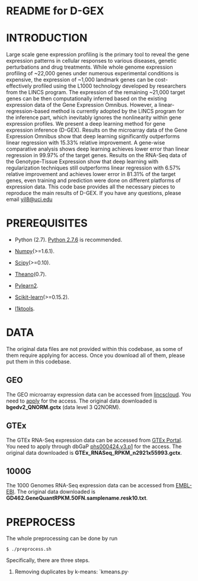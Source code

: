 README for D-GEX
================

INTRODUCTION
============

Large scale gene expression profiling is the primary
tool to reveal the gene expression patterns in cellular responses to
various diseases, genetic perturbations and drug treatments. While
whole genome expression profiling of ~22,000 genes under numerous
experimental conditions is expensive, the expression of ~1,000
landmark genes can be cost-effectively profiled using the L1000
technology developed by researchers from the LINCS program.
The expression of the remaining ~21,000 target genes can be then
computationally inferred based on the existing expression data of
the Gene Expression Omnibus. However, a linear-regression-based
method is currently adopted by the LINCS program for the inference
part, which inevitably ignores the nonlinearity within gene expression
profiles. We present a deep learning method for gene expression
inference (D-GEX). Results on the microarray data of the
Gene Expression Omnibus show that deep learning significantly
outperforms linear regression with 15.33% relative improvement. A
gene-wise comparative analysis shows deep learning achieves lower
error than linear regression in 99.97% of the target genes. Results
on the RNA-Seq data of the Genotype-Tissue Expression show that
deep learning with regularization techniques still outperforms linear
regression with 6.57% relative improvement and achieves lower error
in 81.31% of the target genes, even training and prediction were done
on different platforms of expression data. This code base provides all
the necessary pieces to reproduce the main results of D-GEX. If you have any 
questions, please email yil8@uci.edu







PREREQUISITES
=============
* Python (2.7). [Python 2.7.6](http://www.python.org/download/releases/2.7.6/) is recommended.

* [Numpy](http://www.numpy.org/)(>=1.6.1). 

* [Scipy](http://www.scipy.org/)(>=0.10). 

* [Theano](http://deeplearning.net/software/theano/)(0.7).

* [Pylearn2](https://github.com/lisa-lab/pylearn2).

* [Scikit-learn](http://scikit-learn.org/stable/)(>=0.15.2).

* [l1ktools](https://github.com/cmap/l1ktools).






DATA
====
The original data files are not provided within this codebase, as some of them require applying for access. Once you download all of them, please put them in this codebase.

GEO
---
The GEO microarray expression data can be accessed from [lincscloud](http://www.lincscloud.org/l1000/). You need to [apply](https://docs.google.com/forms/d/1j6Vb_s4FrDodxoS3IDZsHWoVNrOnKNQbqwbwcW2a208/viewform) for the access. The original data downloaded is **bgedv2_QNORM.gctx** (data level 3 Q2NORM).


GTEx
----
The GTEx RNA-Seq expression data can be accessed from [GTEx Portal](http://www.gtexportal.org/home/). You need to apply through dbGaP [phs000424.v3.p1](http://www.ncbi.nlm.nih.gov/projects/gap/cgi-bin/study.cgi?study_id=phs000424.v3.p1) for the access. The original data downloaded is **GTEx_RNASeq_RPKM_n2921x55993.gctx**.

1000G
-----
The 1000 Genomes RNA-Seq expression data can be accessed from [EMBL-EBI](http://www.ebi.ac.uk/arrayexpress/experiments/E-GEUV-1/files/analysis_results/?ref=E-GEUV-1). The original data downloaded is **GD462.GeneQuantRPKM.50FN.samplename.resk10.txt**.








PREPROCESS
==========
The whole preprocessing can be done by run
```
$ ./preprocess.sh
```

Specifically, there are three steps.

1. Removing duplicates by k-means: `kmeans.py·



